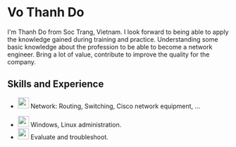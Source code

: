 # Vo Thanh Do
I'm Thanh Do from Soc Trang, Vietnam. I look forward to being able to apply the knowledge gained during training and practice. Understanding some basic knowledge about the profession to be able to become a network engineer. Bring a lot of value, contribute to improve the quality for the company.
## Skills and Experience
* <img src='https://cdn3.iconfinder.com/data/icons/network-39/180/1775-512.png' height='25'>   Network: Routing, Switching, Cisco network equipment, ...
- <img src='https://github.com/vothanhdo-devops/about-me/blob/main/OS_windows_and_linux-removebg-preview.png' height='25'>   Windows, Linux administration.
- <img src='https://github.com/vothanhdo-devops/about-me/blob/main/troubleshooting-vs-debugging-removebg-preview.png' height='25'>   Evaluate and troubleshoot.
